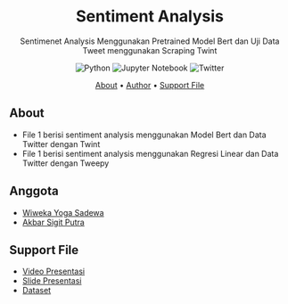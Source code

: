 <!-- markdownlint-configure-file {
  "MD013": {
    "code_blocks": false,
    "tables": false
  },
  "MD033": false,
  "MD041": false
} -->

<div align="center">

# Sentiment Analysis

Sentimenet Analysis Menggunakan Pretrained Model Bert dan Uji Data Tweet menggunakan Scraping Twint

![Python](https://img.shields.io/badge/python-3670A0?style=for-the-badge&logo=python&logoColor=ffdd54)
![Jupyter Notebook](https://img.shields.io/badge/jupyter-%23FA0F00.svg?style=for-the-badge&logo=jupyter&logoColor=white)
![Twitter](https://img.shields.io/badge/Twitter-1DA1F2?style=for-the-badge&logo=twitter&logoColor=white)

[About](#about) •
[Author](#anggota) •
[Support File](#support-file)

</div>

## About
- File 1 berisi sentiment analysis menggunakan Model Bert dan Data Twitter dengan Twint
- File 1 berisi sentiment analysis menggunakan Regresi Linear dan Data Twitter dengan Tweepy

## Anggota
- [Wiweka Yoga Sadewa](https://github.com/wiweka24)
- [Akbar Sigit Putra](https://github.com/akbarsigit)

## Support File
- [Video Presentasi][video-file]
- [Slide Presentasi][ppt-file]
- [Dataset][dataset]

[video-file]: https://youtu.be/uZtoP_wH1dI
[ppt-file]: https://docs.google.com/presentation/d/1YdM5fXEN-LIfkjM_6nEpQtyoU3gUFaf4Vz_QCf6S47k/edit#slide=id.p
[dataset]: https://www.kaggle.com/code/deniyulian/notebookb5ab3d68d2/data
